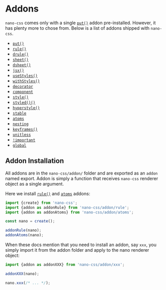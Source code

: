 # Addons

`nano-css` comes only with a single [`put()`](./put.md) addon pre-installed. However, it has
plenty more to chose from. Below is a list of addons shipped with `nano-css`.

- [`put()`](./put.md)
- [`rule()`](./rule.md)
- [`drule()`](./drule.md)
- [`sheet()`](./sheet.md)
- [`dsheet()`](./dsheet.md)
- [`jsx()`](./jsx.md)
- [`useStyles()`](./useStyles.md)
- [`withStyles()`](./withStyles.md)
- [`decorator`](./decorator.md)
- [`component`](./component.md)
- [`style()`](./style.md)
- [`styled()()`](./styled.md)
- [`hyperstyle()`](./hyperstyle.md)
- [`stable`](./stable.md)
- [`atoms`](./atoms.md)
- [`nesting`](./nesting.md)
- [`keyframes()`](./keyframes.md)
- [`unitless`](./unitless.md)
- [`!important`](./important.md)
- [`global`](./global.md)


## Addon Installation

All addons are in the `nano-css/addon/` folder and are exported
as an `addon` named export. Addon is simply a function that receives `nano-css` renderer object
as a single argument.

Here we install [`rule()`](./rule.md) and [`atoms`](./atoms.md) addons:

```js
import {create} from 'nano-css';
import {addon as addonRule} from 'nano-css/addon/rule';
import {addon as addonAtoms} from 'nano-css/addon/atoms';

const nano = create();

addonRule(nano);
addonAtoms(nano);
```

When these docs mention that you need to install an addon, say `xxx`, you simply import it
from the addon folder and apply to the nano renderer object:

```js
import {addon as addonXXX} from 'nano-css/addon/xxx';

addonXXX(nano);

nano.xxx(/* ... */);
```
